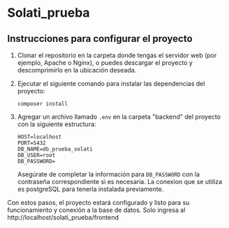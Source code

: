 # Solati_prueba
## Instrucciones para configurar el proyecto

1. Clonar el repositorio en la carpeta donde tengas el servidor web (por ejemplo, Apache o Nginx), o puedes descargar el proyecto y descomprimirlo en la ubicación deseada.

2. Ejecutar el siguiente comando para instalar las dependencias del proyecto:

   ```
   composer install
   ```

3. Agregar un archivo llamado `.env` en la carpeta "backend" del proyecto con la siguiente estructura:

   ```plaintext
   HOST=localhost
   PORT=5432
   DB_NAME=db_prueba_solati
   DB_USER=root
   DB_PASSWORD=
   ```

   Asegúrate de completar la información para `DB_PASSWORD` con la contraseña correspondiente si es necesaria.
   La conexion que se utiliza es postgreSQL para tenerla instalada previamente.

Con estos pasos, el proyecto estará configurado y listo para su funcionamiento y conexión a la base de datos.
Solo ingresa al http://localhost/solati_prueba/frontend
